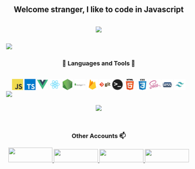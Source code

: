<h2 align="center"> Welcome stranger, I like to code in Javascript <h2>

<p align="center">
  <img width="250" src="https://media.giphy.com/media/jIgXf4hgbHCeKiXpvt/giphy.gif">
</p>


<img src="https://yata-apix-a9caea66-ad78-425f-aa08-e292558ebb65.lss.locawebcorp.com.br/b7c7dbff38ae4f419c94ce8d2254b9d9.png"> 

<h3 align='center'>🚀 Languages and Tools 🚀</h3>

<br/>
<div align='center'>
<code><img height="30" src="https://raw.githubusercontent.com/github/explore/80688e429a7d4ef2fca1e82350fe8e3517d3494d/topics/javascript/javascript.png"></code>
  <code><img height="30" src="https://raw.githubusercontent.com/github/explore/80688e429a7d4ef2fca1e82350fe8e3517d3494d/topics/typescript/typescript.png"></code>
<code><img height="30" src="https://raw.githubusercontent.com/github/explore/80688e429a7d4ef2fca1e82350fe8e3517d3494d/topics/vue/vue.png"></code>
<code><img height="30" src="https://raw.githubusercontent.com/github/explore/80688e429a7d4ef2fca1e82350fe8e3517d3494d/topics/react/react.png"></code>
<code><img height="30" src="https://raw.githubusercontent.com/github/explore/80688e429a7d4ef2fca1e82350fe8e3517d3494d/topics/nodejs/nodejs.png"></code>
<code><img height="30" src="https://raw.githubusercontent.com/github/explore/80688e429a7d4ef2fca1e82350fe8e3517d3494d/topics/mongodb/mongodb.png"></code>
<code><img height="30" src="https://raw.githubusercontent.com/github/explore/80688e429a7d4ef2fca1e82350fe8e3517d3494d/topics/firebase/firebase.png"></code>
<code><img height="30" src="https://raw.githubusercontent.com/github/explore/80688e429a7d4ef2fca1e82350fe8e3517d3494d/topics/git/git.png"></code>
<code><img height="30" src="https://raw.githubusercontent.com/github/explore/80688e429a7d4ef2fca1e82350fe8e3517d3494d/topics/terminal/terminal.png"></code>
<code><img height="30" src="https://raw.githubusercontent.com/github/explore/80688e429a7d4ef2fca1e82350fe8e3517d3494d/topics/html/html.png"></code>
<code><img height="30" src="https://raw.githubusercontent.com/github/explore/80688e429a7d4ef2fca1e82350fe8e3517d3494d/topics/css/css.png"></code>
<code><img height="30" src="https://raw.githubusercontent.com/github/explore/80688e429a7d4ef2fca1e82350fe8e3517d3494d/topics/sass/sass.png"></code>
<code><img height="30" src="https://raw.githubusercontent.com/github/explore/80688e429a7d4ef2fca1e82350fe8e3517d3494d/topics/less/less.png"></code>
<code><img height="30" src="https://raw.githubusercontent.com/github/explore/80688e429a7d4ef2fca1e82350fe8e3517d3494d/topics/tailwind/tailwind.png"></code>
</div>
<img src="https://yata-apix-a9caea66-ad78-425f-aa08-e292558ebb65.lss.locawebcorp.com.br/b7c7dbff38ae4f419c94ce8d2254b9d9.png"> 

<br/>
<br/>

<div align='center'>
<a href="https://github.com/sarpkayature">
  <img align="center" src="https://github-readme-stats.vercel.app/api/top-langs/?username=sarpkayature&theme=radical" style='width:400px' />
</a>
</div>

<br/>
<br/>

<h3 align="center" style="margin-bottom:1rem;"> Other Accounts 📫 </h3>

<div align='center'>
    <a href="https://www.linkedin.com/sarpkayature/">
        <img src="https://upload.wikimedia.org/wikipedia/commons/0/01/LinkedIn_Logo.svg" style='height:40px;width:120px'/>
    </a>
    <a href="mailto:sarpkayature@gmail.com">
    <img src="https://upload.wikimedia.org/wikipedia/commons/7/7e/Gmail_icon_%282020%29.svg" style='height:36px; width:120px;'/>
    </a>
      <a href="https://twitter.com/sarpkayature">
    <img src="https://upload.wikimedia.org/wikipedia/commons/4/4f/Twitter-logo.svg" style='height:36px; width:120px;'/>
    </a>
      </a>
      <a href="https://medium.com/@sarpkayature">
    <img src="https://upload.wikimedia.org/wikipedia/commons/e/ec/Medium_logo_Monogram.svg" style='height:36px; width:120px;'/>
    </a>
</div>
